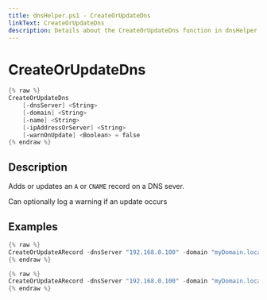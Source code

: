 ```yaml
---
title: dnsHelper.ps1 - CreateOrUpdateDns
linkText: CreateOrUpdateDns
description: Details about the CreateOrUpdateDns function in dnsHelper.ps1 helper script
---
```


# CreateOrUpdateDns

```PowerShell
{% raw %}
CreateOrUpdateDns
    [-dnsServer] <String>
    [-domain] <String>
    [-name] <String>
    [-ipAddressOrServer] <String>
    [-warnOnUpdate] <Boolean> = false
{% endraw %}
```

## Description

Adds or updates an `A` or `CNAME` record on a DNS sever.

Can optionally log a warning if an update occurs

## Examples

```PowerShell
{% raw %}
CreateOrUpdateARecord -dnsServer "192.168.0.100" -domain "myDomain.local" -name "server01" -ipAddressOrServer "192.168.0.10"
{% endraw %}
```

```PowerShell
{% raw %}
CreateOrUpdateARecord -dnsServer "192.168.0.100" -domain "myDomain.local" -name "server01" -ipAddressOrServer "server01.servers.local"
{% endraw %}
```
